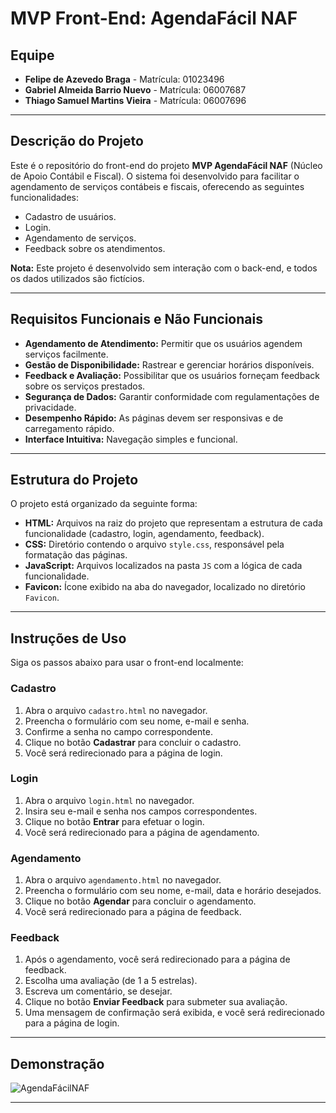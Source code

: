 # MVP Front-End: AgendaFácil NAF

## Equipe
- **Felipe de Azevedo Braga** - Matrícula: 01023496  
- **Gabriel Almeida Barrio Nuevo** - Matrícula: 06007687  
- **Thiago Samuel Martins Vieira** - Matrícula: 06007696

---

## Descrição do Projeto
Este é o repositório do front-end do projeto **MVP AgendaFácil NAF** (Núcleo de Apoio Contábil e Fiscal). O sistema foi desenvolvido para facilitar o agendamento de serviços contábeis e fiscais, oferecendo as seguintes funcionalidades:

- Cadastro de usuários.
- Login.
- Agendamento de serviços.
- Feedback sobre os atendimentos.

**Nota:** Este projeto é desenvolvido sem interação com o back-end, e todos os dados utilizados são fictícios.

---

## Requisitos Funcionais e Não Funcionais
- **Agendamento de Atendimento:** Permitir que os usuários agendem serviços facilmente.
- **Gestão de Disponibilidade:** Rastrear e gerenciar horários disponíveis.
- **Feedback e Avaliação:** Possibilitar que os usuários forneçam feedback sobre os serviços prestados.
- **Segurança de Dados:** Garantir conformidade com regulamentações de privacidade.
- **Desempenho Rápido:** As páginas devem ser responsivas e de carregamento rápido.
- **Interface Intuitiva:** Navegação simples e funcional.

---

## Estrutura do Projeto
O projeto está organizado da seguinte forma:

- **HTML:** Arquivos na raiz do projeto que representam a estrutura de cada funcionalidade (cadastro, login, agendamento, feedback).
- **CSS:** Diretório contendo o arquivo `style.css`, responsável pela formatação das páginas.
- **JavaScript:** Arquivos localizados na pasta `JS` com a lógica de cada funcionalidade.
- **Favicon:** Ícone exibido na aba do navegador, localizado no diretório `Favicon`.

---

## Instruções de Uso
Siga os passos abaixo para usar o front-end localmente:

### Cadastro
1. Abra o arquivo `cadastro.html` no navegador.
2. Preencha o formulário com seu nome, e-mail e senha.
3. Confirme a senha no campo correspondente.
4. Clique no botão **Cadastrar** para concluir o cadastro.
5. Você será redirecionado para a página de login.

### Login
1. Abra o arquivo `login.html` no navegador.
2. Insira seu e-mail e senha nos campos correspondentes.
3. Clique no botão **Entrar** para efetuar o login.
4. Você será redirecionado para a página de agendamento.

### Agendamento
1. Abra o arquivo `agendamento.html` no navegador.
2. Preencha o formulário com seu nome, e-mail, data e horário desejados.
3. Clique no botão **Agendar** para concluir o agendamento.
4. Você será redirecionado para a página de feedback.

### Feedback
1. Após o agendamento, você será redirecionado para a página de feedback.
2. Escolha uma avaliação (de 1 a 5 estrelas).
3. Escreva um comentário, se desejar.
4. Clique no botão **Enviar Feedback** para submeter sua avaliação.
5. Uma mensagem de confirmação será exibida, e você será redirecionado para a página de login.

---

## Demonstração
![AgendaFácilNAF](https://github.com/felipetech4/MVP/assets/97922422/5d53d360-9e2f-4a7a-91a0-8df6a1b5fb51)

---